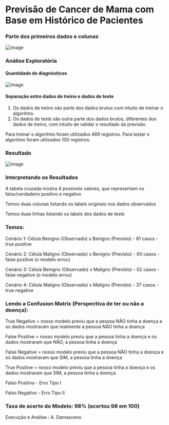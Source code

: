 
# Previsão de Cancer de Mama com Base em Histórico de Pacientes

### Parte dos primeiros dados e colunas

![image](https://user-images.githubusercontent.com/119424591/208986052-7fb85114-55aa-4476-a136-a6a95ae83aeb.png)

### Análise Exploratória

#### Quantidade de diagnósticos

![image](https://user-images.githubusercontent.com/119424591/208977261-53243480-f526-4c5c-b70f-3f4d03a86f25.png)

#### Separação entre dados de treino e dados de teste

1. Os dados de treino são parte dos dados brutos com intuito de treinar o algoritmo.
2. Os dados de teste são outra parte dos dados brutos, diferentes dos dados de treino, com intuito de validar o resultado da previsão.

Para treinar o algoritmo foram utilizados 469 registros. 
Para testar o algoritmo foram utilizados 100 registros.

### Resultado

![image](https://user-images.githubusercontent.com/119424591/208981537-82bd687c-0766-4e79-b416-5743dc996cd7.png)

### Interpretando os Resultados

 A tabela cruzada mostra 4 possíveis valores, que representam os falso/verdadeiro positivo e negativo
 
 Temos duas colunas listando os labels originais nos dados observados
 
 Temos duas linhas listando os labels dos dados de teste

### Temos:

 Cenário 1: Célula Benigno (Observado) x Benigno (Previsto) - 61 casos - true positive 
 
 Cenário 2: Célula Maligno (Observado) x Benigno (Previsto) - 00 casos - false positive (o modelo errou)
 
 Cenário 3: Célula Benigno (Observado) x Maligno (Previsto) - 02 casos - false negative (o modelo errou)
 
 Cenário 4: Célula Maligno (Observado) x Maligno (Previsto) - 37 casos - true negative 

### Lendo a Confusion Matrix (Perspectiva de ter ou não a doença):

 True Negative  = nosso modelo previu que a pessoa NÃO tinha a doença e os dados mostraram que realmente a pessoa NÃO tinha a doença
 
 False Positive = nosso modelo previu que a pessoa tinha a doença e os dados mostraram que NÃO, a pessoa tinha a doença
 
 False Negative = nosso modelo previu que a pessoa NÃO tinha a doença e os dados mostraram que SIM, a pessoa tinha a doença
 
 True Positive = nosso modelo previu que a pessoa tinha a doença e os dados mostraram que SIM, a pessoa tinha a doença

 Falso Positivo - Erro Tipo I
 
 Falso Negativo - Erro Tipo II

### Taxa de acerto do Modelo: 98% (acertou 98 em 100)

Execução e Análise : A. Damasceno


